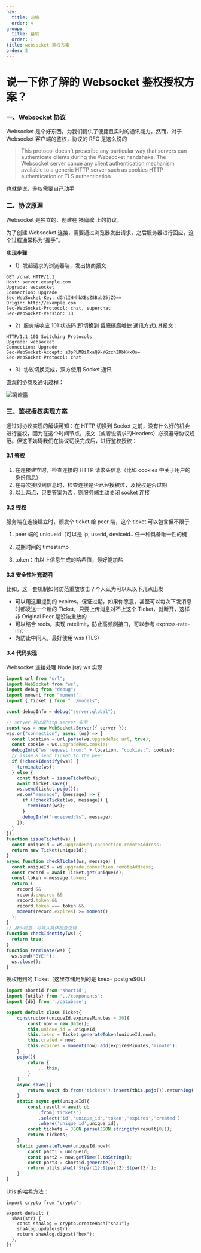 ```yaml
---
nav:
  title: 网络
  order: 4
group:
  title: 基础
  order: 1
title: websocket 鉴权方案
order: 2
---
```


# 说一下你了解的 Websocket 鉴权授权方案？

### 一、Websocket 协议

Websocket 是个好东西，为我们提供了便捷且实时的通讯能力。然而，对于 Websocket 客户端的鉴权，协议的 RFC 是这么说的

> This protocol doesn't prescribe any particular way that servers can authenticate clients during the Websocket handshake. The Websocket server canue any client  authentication mechanism available  to a generic HTTP server such as cookies HTTP authentication or TLS authentication
>

也就是说，鉴权需要自己动手

### 二、协议原理

Websocket 是独立的、创建在 攁廬巉 上的协议。

为了创建 Websocket 连接，需要通过浏览器发出请求，之后服务器进行回应，这个过程通常称为“握手”。

**实现步骤**

- 1）发起请求的浏览器端，发出协商报文

```
GET /chat HTTP/1.1
Host: server.example.com
Upgrade: websocket
Connection: Upgrade
Sec-WebSocket-Key: dGhlIHNhbXBsZSBub25jZQ==
Origin: http://example.com
Sec-WebSocket-Protocol: chat, superchat
Sec-WebSocket-Version: 13
```

- 2）服务端响应 101 状态码(即切换到 噕廰攇廏巇斔 通讯方式),其报文：

```
HTTP/1.1 101 Switching Protocols
Upgrade: websocket
Connection: Upgrade
Sec-WebSocket-Accept: s3pPLMBiTxaQ9kYGzzhZRbK+xOo=
Sec-WebSocket-Protocol: chat
```

- 3）协议切换完成，双方使用 Socket 通讯

直观的协商及通讯过程：

![瀉巆厵](http://wuxiao-tech-doc.oss-cn-hangzhou.aliyuncs.com/2022-02-08-103645.png)

### 三、鉴权授权实现方案

通过对协议实现的解读可知：在 HTTP 切换到 Socket 之前，没有什么好的机会进行鉴权，因为在这个时间节点，报文（或者说请求的Headers）必须遵守协议规范。但这不妨碍我们在协议切换完成后，进行鉴权授权：

#### 3.1 鉴权

1. 在连接建立时，检查连接的 HTTP 请求头信息（比如 cookies 中关于用户的身份信息）
2. 在每次接收到信息时，检查连接是否已经授权过，及授权是否过期 
3. 以上两点，只要答案为否，则服务端主动关闭 socket 连接

#### 3.2 授权

服务端在连接建立时，颁发个 ticket 给 peer 端，这个 ticket 可以包含但不限于

1. peer 端的 uniqueid（可以是 ip, userid, deviceid.. 任一种具备唯一性的键

2. 过期时间的 timestamp

3. token：由以上信息生成的哈希值，最好能加盐

#### 3.3 安全性补充说明

比如，这一套机制如何防范重放攻击？个人认为可以从以下几点出发

- 可以用这里提到的 expires，保证过期，如果你愿意，甚至可以每次下发消息时都发送一个新的 Ticket，只要上传消息对不上这个 Ticket，就断开，这样非 Original Peer 是没法重放的
- 可以结合 redis，实现 ratelimit，防止高频刷接口，可以参考 express-rate-imt 
- 为防止中间人，最好使用 wss (TLS)

#### 3.4 代码实现

Websocket 连接处理 Node.js的 ws 实现

```js
import url from "url";
import WebSocket from "ws";
import debug from "debug";
import moment from "moment";
import { Ticket } from "../models";

const debugInfo = debug("server:global");

// server 可以是http server 实例
const wss = new WebSocket.Server({ server });
wss.on("connection", async (ws) => {
  const location = url.parse(ws.upgradeReq.url, true);
  const cookie = ws.upgradeReq.cookie;
  debugInfo("ws request from:" + location, "cookies:", cookie);
  // issue & send ticket to the peer
  if (!checkIdentify(ws)) {
    terminate(ws);
  } else {
    const ticket = issueTicket(ws);
    await ticket.save();
    ws.send(ticket.pojo());
    ws.on("message", (message) => {
      if (!checkTicket(ws, message)) {
        terminate(ws);
      }
      debugInfo("received:%s", message);
    });
  }
});
function issueTicket(ws) {
  const uniqueId = ws.upgradeReq.connection.remoteAddress;
  return new Ticket(uniqueId);
}
async function checkTicket(ws, message) {
  const uniqueId = ws.upgrade.connection.remoteAddress;
  const record = await Ticket.get(uniqueId);
  const token = message.token;
  return (
    record &&
    record.expires &&
    record.token &&
    record.token === token &&
    moment(record.expires) >= moment()
  );
}
// 身份检查，可填入具体检查逻辑
function checkIdentity(ws) {
  return true;
}
function terminate(ws) {
  ws.send("BYE!");
  ws.close();
}
```

授权用到的 Ticket（这里存储用到的是 knex+ postgreSQL)

```js
import shortid from 'shortid';
import {utils} from '../components';
import {db} from './database';

export default class Ticket{
    constructor(uniqueId,expiresMinutes = 30){
        const now = new Date();
        this.unique_id = uniqueId;
        this.token = Ticket.generateToken(uniqueId,now);
        this.crated = now;
        this.expires = moment(now).add(expiresMinutes,'minute');
    }
    pojo(){
        return {
            ...this;
        }
    }
    async save(){
        return await db.from('tickets').insert(this.pojo()).returning('id');
    }
    static async get(uniqueId){
        const result = await db
            .from('tickets')
            .select('id','unique_id','token','expires','created')
            .where('unique_id',unique_id);
        const tickets = JSON.parse(JSON.stringify(result[0]));
        return tickets;
    }
    static generateToken(uniqueId,now){
        const part1 = uniqueId;
        const part2 = now.getTime().toString();
        const part3 = shortid.generate();
        return utils.sha1(`${part1}:${part2}:${part3}`);
    }
}
```

Utis 的哈希方法：

```
import crypto from "crypto";

export default {
  sha1(str) {
    const shaAlog = crypto.createHash("sha1");
    shaAlog.update(str);
    return shaAlog.digest("hex");
  },
};
```